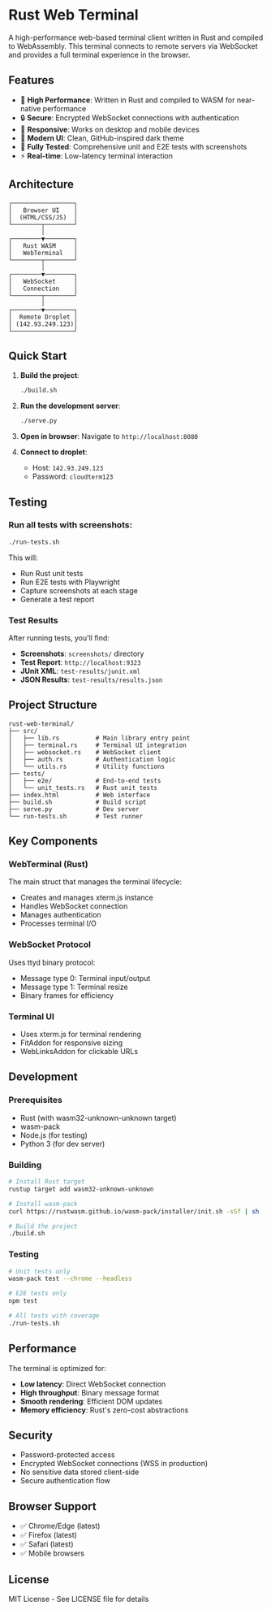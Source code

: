 # Rust Web Terminal

A high-performance web-based terminal client written in Rust and compiled to WebAssembly. This terminal connects to remote servers via WebSocket and provides a full terminal experience in the browser.

## Features

- 🚀 **High Performance**: Written in Rust and compiled to WASM for near-native performance
- 🔒 **Secure**: Encrypted WebSocket connections with authentication
- 📱 **Responsive**: Works on desktop and mobile devices
- 🎨 **Modern UI**: Clean, GitHub-inspired dark theme
- 📸 **Fully Tested**: Comprehensive unit and E2E tests with screenshots
- ⚡ **Real-time**: Low-latency terminal interaction

## Architecture

```
┌─────────────────┐
│   Browser UI    │
│  (HTML/CSS/JS)  │
└────────┬────────┘
         │
┌────────▼────────┐
│   Rust WASM     │
│   WebTerminal   │
└────────┬────────┘
         │
┌────────▼────────┐
│   WebSocket     │
│   Connection    │
└────────┬────────┘
         │
┌────────▼────────┐
│  Remote Droplet │
│ (142.93.249.123)│
└─────────────────┘
```

## Quick Start

1. **Build the project**:
   ```bash
   ./build.sh
   ```

2. **Run the development server**:
   ```bash
   ./serve.py
   ```

3. **Open in browser**:
   Navigate to `http://localhost:8080`

4. **Connect to droplet**:
   - Host: `142.93.249.123`
   - Password: `cloudterm123`

## Testing

### Run all tests with screenshots:
```bash
./run-tests.sh
```

This will:
- Run Rust unit tests
- Run E2E tests with Playwright
- Capture screenshots at each stage
- Generate a test report

### Test Results

After running tests, you'll find:
- **Screenshots**: `screenshots/` directory
- **Test Report**: `http://localhost:9323`
- **JUnit XML**: `test-results/junit.xml`
- **JSON Results**: `test-results/results.json`

## Project Structure

```
rust-web-terminal/
├── src/
│   ├── lib.rs          # Main library entry point
│   ├── terminal.rs     # Terminal UI integration
│   ├── websocket.rs    # WebSocket client
│   ├── auth.rs         # Authentication logic
│   └── utils.rs        # Utility functions
├── tests/
│   ├── e2e/            # End-to-end tests
│   └── unit_tests.rs   # Rust unit tests
├── index.html          # Web interface
├── build.sh            # Build script
├── serve.py            # Dev server
└── run-tests.sh        # Test runner
```

## Key Components

### WebTerminal (Rust)
The main struct that manages the terminal lifecycle:
- Creates and manages xterm.js instance
- Handles WebSocket connection
- Manages authentication
- Processes terminal I/O

### WebSocket Protocol
Uses ttyd binary protocol:
- Message type 0: Terminal input/output
- Message type 1: Terminal resize
- Binary frames for efficiency

### Terminal UI
- Uses xterm.js for terminal rendering
- FitAddon for responsive sizing
- WebLinksAddon for clickable URLs

## Development

### Prerequisites
- Rust (with wasm32-unknown-unknown target)
- wasm-pack
- Node.js (for testing)
- Python 3 (for dev server)

### Building
```bash
# Install Rust target
rustup target add wasm32-unknown-unknown

# Install wasm-pack
curl https://rustwasm.github.io/wasm-pack/installer/init.sh -sSf | sh

# Build the project
./build.sh
```

### Testing
```bash
# Unit tests only
wasm-pack test --chrome --headless

# E2E tests only
npm test

# All tests with coverage
./run-tests.sh
```

## Performance

The terminal is optimized for:
- **Low latency**: Direct WebSocket connection
- **High throughput**: Binary message format
- **Smooth rendering**: Efficient DOM updates
- **Memory efficiency**: Rust's zero-cost abstractions

## Security

- Password-protected access
- Encrypted WebSocket connections (WSS in production)
- No sensitive data stored client-side
- Secure authentication flow

## Browser Support

- ✅ Chrome/Edge (latest)
- ✅ Firefox (latest)
- ✅ Safari (latest)
- ✅ Mobile browsers

## License

MIT License - See LICENSE file for details